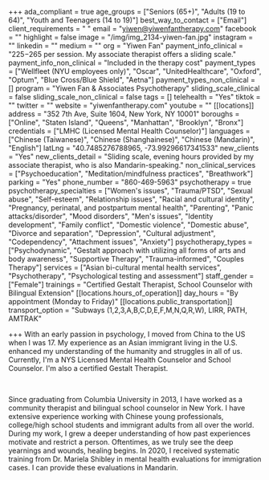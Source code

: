 +++
ada_compliant = true
age_groups = ["Seniors (65+)", "Adults (19 to 64)", "Youth and Teenagers (14 to 19)"]
best_way_to_contact = ["Email"]
client_requirements = " "
email = "yiwen@yiwenfantherapy.com"
facebook = ""
highlight = false
image = "/img/img_2134-yiwen-fan.jpg"
instagram = ""
linkedin = ""
medium = ""
org = "Yiwen Fan"
payment_info_clinical = "$225-$265 per session. My associate therapist offers a sliding scale."
payment_info_non_clinical = "Included in the therapy cost"
payment_types = ["Wellfleet (NYU employees only)", "Oscar", "UnitedHealthcare", "Oxford", "Optum", "Blue Cross/Blue Shield", "Aetna"]
payment_types_non_clinical = []
program = "Yiwen Fan & Associates Psychotherapy"
sliding_scale_clinical = false
sliding_scale_non_clinical = false
tags = []
telehealth = "Yes"
tiktok = ""
twitter = ""
website = "yiwenfantherapy.com"
youtube = ""
[[locations]]
address = "352 7th Ave, Suite 1604, New York, NY 10001"
boroughs = ["Online", "Staten Island", "Queens", "Manhattan", "Brooklyn", "Bronx"]
credentials = ["LMHC (Licensed Mental Health Counselor)"]
languages = ["Chinese (Taiwanese)", "Chinese (Shanghainese)", "Chinese (Mandarin)", "English"]
latLng = "40.7485276788965, -73.99296617341533"
new_clients = "Yes"
new_clients_detail = "Sliding scale, evening hours provided by my associate therapist, who is also Mandarin-speaking."
non_clinical_services = ["Psychoeducation", "Meditation/mindfulness practices", "Breathwork"]
parking = "Yes"
phone_number = "860-469-5963"
psychotherapy = true
psychotherapy_specialties = ["Women's issues", "Trauma/PTSD", "Sexual abuse", "Self-esteem", "Relationship issues", "Racial and cultural identity", "Pregnancy, perinatal, and postpartum mental health", "Parenting", "Panic attacks/disorder", "Mood disorders", "Men's issues", "Identity development", "Family conflict", "Domestic violence", "Domestic abuse", "Divorce and separation", "Depression", "Cultural adjustment", "Codependency", "Attachment issues", "Anxiety"]
psychotherapy_types = ["Psychodynamic", "Gestalt approach with utilizing all forms of arts and body awareness", "Supportive Therapy", "Trauma-informed", "Couples Therapy"]
services = ["Asian bi-cultural mental health services", "Psychotherapy", "Psychological testing and assessment"]
staff_gender = ["Female"]
trainings = "Certified Gestalt Therapist, School Counselor with Bilingual Extension"
[[locations.hours_of_operation]]
day_hours = "By appointment (Monday to Friday)"
[[locations.public_transportation]]
transport_option = "Subways (1,2,3,A,B,C,D,E,F,M,N,Q,R,W), LIRR, PATH, AMTRAK"

+++
With an early passion in psychology, I moved from China to the US when I was 17. My experience as an Asian immigrant living in the U.S. enhanced my understanding of the humanity and struggles in all of us. Currently, I'm a NYS Licensed Mental Health Counselor and School Counselor. I'm also a certified Gestalt Therapist.

<br>

Since graduating from Columbia University in 2013, I have worked as a community therapist and bilingual school counselor in New York. I have extensive experience working with Chinese young professionals, college/high school students and immigrant adults from all over the world. During my work, I grew a deeper understanding of how past experiences motivate and restrict a person. Oftentimes, as we truly see the deep yearnings and wounds, healing begins. In 2020, I received systematic training from Dr. Mariela Shibley in mental health evaluations for immigration cases. I can provide these evaluations in Mandarin.